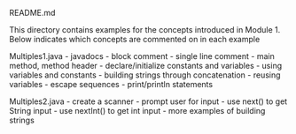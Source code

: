 README.md

This directory contains examples for the concepts introduced in Module 1.  Below indicates which
concepts are commented on in each example

Multiples1.java
	- javadocs
	- block comment
	- single line comment
	- main method, method header
	- declare/initialize constants and variables
	- using variables and constants
	- building strings through concatenation
	- reusing variables
	- escape sequences
	- print/println statements
	
Multiples2.java
	- create a scanner
	- prompt user for input
	- use next() to get String input
	- use nextInt() to get int input
	- more examples of building strings